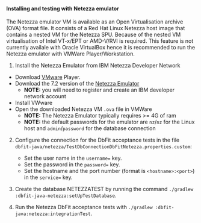 #### Installing and testing with Netezza emulator

The Netezza emulator VM is available as an Open Virtualisation archive (OVA) format file.
It consists of a Red Hat Linux Netezza host image that contains a nested VM for the Netezza SPU.
Because of the nested VM virtualisation of Intel VT-x/EPT or AMD-V/RVI is required. This feature is not currently availale with Oracle VirtualBox hence it is recommended to run the Netezza emulator with VMWare Player/Workstation.

1. Install the Netezza Emulator from IBM Netezza Developer Network
  * Download [VMware](https://my.vmware.com/web/vmware/downloads) Player.
  * Download the 7.2 version of the [Netezza Emulator](https://www14.software.ibm.com/webapp/iwm/web/reg/pick.do?source=swg-im-ibmndn&lang=en_US)
    * **NOTE:** you will need to register and create an IBM developer network account
  * Install VWware 
  * Open the downloaded Netezza VM `.ova` file in VMWare
    * **NOTE:** The Netezza Emulator typically requires >= 4G of ram
    * **NOTE:** the default passwords for the emulator are `nz`/`nz` for the Linux host and `admin`/`password` for the database connection
  
2. Configure the connection for the DbFit acceptance tests in the file `dbfit-java/netezza/TestDbConnectionDbFitNetezza.properties.custom`:
   * Set the user name in the `username=` key.
   * Set the password in the `password=` key.
   * Set the hostname and the port number (format is `<hostname>:<port>`) in the `service=` key.

3. Create the database NETEZZATEST by running the command `./gradlew :dbfit-java-netezza:setUpTestDatabase`.

4. Run the Netezza DbFit acceptance tests with `./gradlew :dbfit-java:netezza:integrationTest`.
